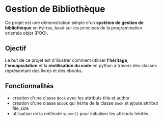 # Gestion de Bibliothèque
Ce projet est une démonstration simple d'un **système de gestion de bibliothèque** en `Pyhton`, basé sur les principes de la programmation orientée objet (POO).

## Ojectif
Le but de ce projet est d'illustrer comment utiliser **l'héritage**, **l'encapsulation** et la **réutilisation du code** en python à travers des classes représentant des livres et des ebooks.

## Fonctionnalités
* création d'une classe `Book` avec les attributs title et author
* création d'une classe `Ebook` qui hérite de la classe `Book` et ajoute attribut file_size
* utilisation de la méthode `super()` pour initialiser les attributs hérités
